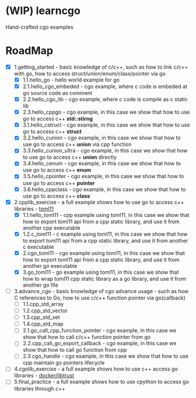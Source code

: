 # (WIP) learncgo
Hand-crafted cgo examples


# RoadMap
- [x] 1.getting_started - basic knowledge of c/c++, such as how to link c/c++ with go, how to access struct/union/enum/class/pointer via go
  - [x] 1.1.hello_go - hello world example for go
  - [x] 2.1.hello_cgo_embeded - cgo example, where c code is embeded at go source code as comment
  - [x] 2.2.hello_cgo_lib - cgo example, where c code is compile as c static lib
  - [x] 2.3.hello_cppgo - cgo example, in this case we show that how to use go to access c++ **std::stirng**
  - [x] 3.1.hello_cstruct - cgo example, in this case we show that how to use go to access c++ **struct**
  - [x] 3.2.hello_cunion - cgo example, in this case we show that how to use go to access c++ **union** via cpp function
  - [x] 3.3.hello_cunion_ultra - cgo example, in this case we show that how to use go to access c++ **union** directly
  - [x] 3.4.hello_cenum - cgo example, in this case we show that how to use go to access c++ **enum**
  - [x] 3.5.hello_cpointer - cgo example, in this case we show that how to use go to access c++ **pointer**
  - [x] 3.6.hello_cppclass - cgo example, in this case we show that how to use go to access c++ **class**
- [x] 2.cpplib_exercise - a full example shows how to use go to access c++ libraries - [toml11](https://github.com/ToruNiina/toml11)
  - [x] 1.1.hello_toml11 - cpp example using toml11, in this case we show that how to export toml11 api from a cpp static library, and use it from another cpp executable
  - [x] 1.2.c_toml11 - c example using toml11, in this case we show that how to export toml11 api from a cpp static library, and use it from another c executable
  - [x] 2.cgo_toml11 - cgo example using toml11, in this case we show that how to export toml11 api from a cpp static library, and use it from another go executable
  - [x] 3.go_toml11 - go example using toml11, in this case we show that how to wrap toml11 cpp static library as a go library, and use it from another go file
- [ ] 3.advance_cgo - basic knowledge of cgo advance usage - such as how C references to Go, how to use c/c++ function pointer via go(callback)
  - [ ] 1.1.cpp_std_array
  - [ ] 1.2.cpp_std_vector
  - [ ] 1.3.cpp_std_set
  - [ ] 1.4.cpp_std_map
  - [ ] 2.1.go_call_cpp_function_pointer - cgo example, in this case we show that how to call c/c++ function pointer from go
  - [ ] 2.2.cpp_call_go_export_callback - cgo example, in this case we show that how to call go function from cpp
  - [ ] 2.3 cgo_handle - cgo example, in this case we show that how to use cpp maintain go pointers lifecycle
- [ ] 4.cgolib_exercise - a full example shows how to use c++ access go libraries - [docker/libtrust](https://github.com/distribution/distribution/tree/release/2.8/vendor/github.com/docker/libtrust)
- [ ] 5.final_practice - a full example shows how to use cpython to access go libraries through c++
